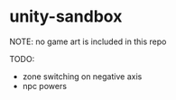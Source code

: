 # unity-sandbox

NOTE: no game art is included in this repo

TODO:

- zone switching on negative axis
- npc powers
